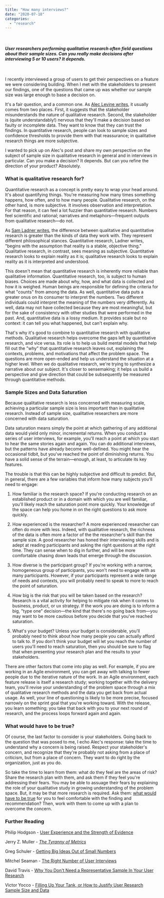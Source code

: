 ```yaml
---
title: "How many interviews?"
date: "2020-07-18"
categories: 
  - "research"
---
```


 

#### _User researchers performing qualitative research often field questions about their sample sizes. Can you really make decisions after interviewing 5 or 10 users? It depends._

 

I recently interviewed a group of users to get their perspectives on a feature we were considering building. When I met with the stakeholders to present our findings, one of the questions that came up was whether our sample size was large enough to base a decision on.

It's a fair question, and a common one. As [Alec Levine writes](https://knownunknowns.substack.com/p/statistical-significance), it usually comes from two places. First, it suggests that the stakeholder misunderstands the nature of qualitative research. Second, the stakeholder is (quite understandably!) nervous that they'll make a decision based on faulty or incomplete data. They want to know that they can trust the findings. In quantitative research, people can look to sample sizes and confidence thresholds to provide them with that reassurance; in qualitative research things are more subjective.

I wanted to pick up on Alec's post and share my own perspective on the subject of sample size in qualitative research in general and in interviews in particular. Can you make a decision? It depends. But can you refine the direction of your product? Absolutely.

### What is qualitative research for?

Quantitative research as a concept is pretty easy to wrap your head around. It's about quantifying things. You're measuring how many times something happens, how often, and to how many people. Qualitative research, on the other hand, is more subjective. It involves observation and interpretation. For that reason, it can feel a lot fuzzier than quantitative research. Numbers feel scientific and rational; narratives and metaphors—frequent outputs from qualitative research—do not.

As [Sam Ladner writes](https://amzn.to/2OkobsK), the difference between qualitative and quantitative research is greater than the kinds of data they work with. They represent different philosophical stances. Quantitative research, Ladner writes, "begins with the assumption that reality is a stable, objective thing." Qualitative research, in contrast, sees meaning as subjective. Quantitative research looks to explain reality as it is; qualitative research looks to explain reality as it is interpreted and understood.

This doesn't mean that quantitative research is inherently more reliable than qualitative information. Quantitative research, too, is subject to human biases. Choices are made about why, how, and what data is collected and how it is weighed. Human beings are responsible for defining the criteria for what "counts" from among the data. As well, quantitative data puts a greater onus on its consumer to interpret the numbers. Two different individuals could interpret the meaning of the numbers very differently. As well, data may not have collected because they are most meaningful, but for the sake of consistency with other studies that were performed in the past. And, quantitative data is a lossy medium. It provides scale but no context: it can tell you what happened, but can't explain why.

That's why it's good to combine to quantitative research with qualitative methods. Qualitative research helps overcome the gaps left by quantitative research, and vice versa. Its role is to help us build mental models that help fill out the "why" that quantitative research leaves out, explaining the contexts, problems, and motivations that affect the problem space. The questions are more open-ended and help us understand the situation at a higher level. When we do qualitative research, we're trying to synthesize a narrative about our subject. It's closer to sensemaking; it helps us build a perspective and give direction that could be subsequently be measured through quantitative methods.

### Sample Sizes and Data Saturation

Because qualitative research is less concerned with measuring scale, achieving a particular sample size is less important than in qualitative research. Instead of sample size, qualitative researchers are more concerned with data saturation.

Data saturation means simply the point at which gathering of any additional data would yield only minor, incremental returns. When you conduct a series of user interviews, for example, you'll reach a point at which you start to hear the same stories again and again. You can do additional interviews, but the patterns have already become well-defined. You might hear the occasional tidbit, but you've reached the point of diminishing returns. You have a solid sense of the terrain—enough, at least, to articulate its key features.

The trouble is that this can be highly subjective and difficult to predict. But, in general, there are a few variables that inform how many subjects you'll need to engage:

1. How familiar is the research space? If you're conducting research on an established product or in a domain with which you are well familiar, you'll likely reach the saturation point more quickly. Your knowledge of the space can help you home in on the right questions to ask more quickly.
    
2. How experienced is the researcher? A more experienced researcher can often do more with less. Indeed, with qualitative research, the richness of the data is often more a factor of the the researcher's skill than the sample size. A good researcher has honed their interviewing skills and is adept at reading participants and asking the right questions at the right time. They can sense when to dig in further, and will be more comfortable chasing down leads that emerge through the discussion.
    
3. How diverse is the participant group? If you're working with a narrow, homogeneous group of participants, you won't need to engage with as many participants. However, if your participants represent a wide range of needs and contexts, you will probably need to speak to more to reach the point of saturation.
    
4. How big is the risk that you will be taken based on the research? Research is a vital activity for helping to mitigate risk when it comes to business, product, or ux strategy. If the work you are doing is to inform a big, "type one" decision—the kind that there's no going back from—you may want to be more cautious before you decide that you've reached saturation.
    
5. What's your budget? Unless your budget is considerable, you'll probably need to think about how many people you can actually afford to talk to. If you don't think your budget will let you reach the number of users you'll need to reach saturation, then you should be sure to flag that when presenting your research plan and the results to your stakeholders.
    

There are other factors that come into play as well. For example, if you are working in an Agile environment, you can get away with talking to fewer people due to the iterative nature of the work. In an Agile environment, each feature release is itself a research study; working together with the delivery team, you'll revise your understanding of the problem space through a mix of qualitative research methods and the data you get back from actual usage. As well, your line of questioning is likely to be more precise, focused narrowly on the sprint goal that you're working toward. With the release, you learn something; you take that back with you to your next round of research, and the process loops forward again and again.

### What would have to be true?

Of course, the last factor to consider is your stakeholders. Going back to the question that was posed to me, I echo Alec's response: take the time to understand why a concern is being raised. Respect your stakeholder's concern, and recognize that they're probably not asking from a place of criticism, but from a place of concern. They want to do right by the organization, just as you do.

So take the time to learn from them: what do they feel are the areas of risk? Share the research plan with them, and ask them if they feel you're addressing their fears. You may be able to assuage their fears by explaining the role of your qualitative study in growing understanding of the problem space. But, it may be that more research is required. Ask them: [what would have to be true](https://hbr.org/2010/05/the-day-i-discovered-the-most.html) for you to feel comfortable with the finding and recommendation? Then, work with them to come up with a plan to overcome the concern.

### Further Reading

Philip Hodgson - [User Experience and the Strength of Evidence](https://www.userfocus.co.uk/articles/strength-of-evidence.html)

Jerry Z. Muller - [_The Tyranny of Metrics_](https://amzn.to/2Ofo81h)

Greg Schuler - [Getting Big Ideas Out of Small Numbers](https://www.cooper.com/journal/2013/05/getting-big-ideas-out-of-small-research/)

Mitchel Seaman - [The Right Number of User Interviews](https://medium.com/@mitchelseaman/the-right-number-of-user-interviews-de11c7815d9)

David Travis - [Why You Don't Need a Representative Sample In Your User Research](https://www.userfocus.co.uk/articles/myth-of-the-representative-sample.html)

Victor Yocco - [Filling Up Your Tank, or How to Justify User Research Sample Size and Data](https://www.smashingmagazine.com/2017/03/user-research-sample-size-data/)
